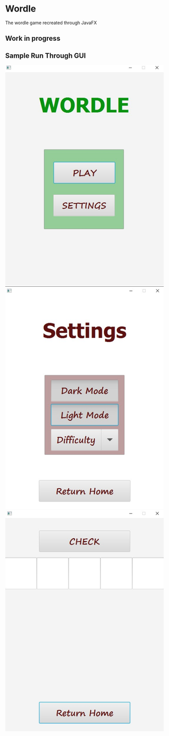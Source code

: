 # Wordle
The wordle game recreated through JavaFX
## Work in progress
## Sample Run Through GUI
![image](sampleRun/HomePage.jpg)
![image](sampleRun/Settings.jpg)
![image](sampleRun/Game.jpg)
